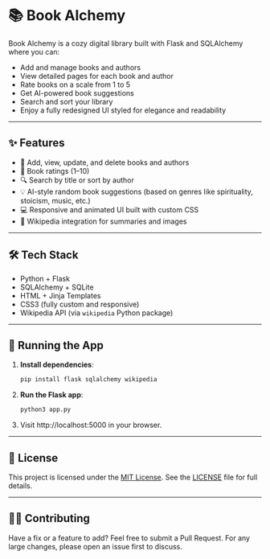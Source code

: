 # 📚 Book Alchemy

Book Alchemy is a cozy digital library built with Flask and SQLAlchemy where you can:

- Add and manage books and authors
- View detailed pages for each book and author
- Rate books on a scale from 1 to 5
- Get AI-powered book suggestions
- Search and sort your library
- Enjoy a fully redesigned UI styled for elegance and readability

---

## ✨ Features

- 📖 Add, view, update, and delete books and authors
- 🌟 Book ratings (1–10)
- 🔍 Search by title or sort by author
- 💡 AI-style random book suggestions (based on genres like spirituality, stoicism, music, etc.)
- 💻 Responsive and animated UI built with custom CSS
- 🔗 Wikipedia integration for summaries and images

---

## 🛠 Tech Stack

- Python + Flask
- SQLAlchemy + SQLite
- HTML + Jinja Templates
- CSS3 (fully custom and responsive)
- Wikipedia API (via `wikipedia` Python package)

---

## 🚀 Running the App

1. **Install dependencies**:
   ```bash
   pip install flask sqlalchemy wikipedia

2. **Run the Flask app**:
   ```bash
   python3 app.py

3. Visit http://localhost:5000 in your browser.

---

## 📄 License
This project is licensed under the [MIT License](LICENSE). 
See the [LICENSE](LICENSE) file for full details.

---

## 👊🏼 Contributing
Have a fix or a feature to add? Feel free to submit a Pull Request. 
For any large changes, please open an issue first to discuss.